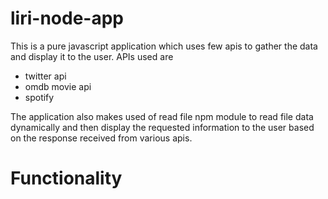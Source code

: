 # liri-node-app


This is a pure javascript application which uses few apis to gather the data and display it to the user.
APIs used are 

  * twitter api
  * omdb movie api
  * spotify
  
The application also makes used of read file npm module to read file data dynamically and then display the requested information to the user based on the response received from various apis.

# Functionality
